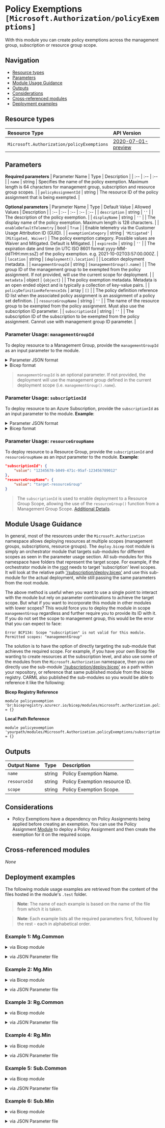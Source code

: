 # Policy Exemptions `[Microsoft.Authorization/policyExemptions]`

With this module you can create policy exemptions across the management group, subscription or resource group scope.

## Navigation

- [Resource types](#Resource-types)
- [Parameters](#Parameters)
- [Module Usage Guidance](#Module-Usage-Guidance)
- [Outputs](#Outputs)
- [Considerations](#Considerations)
- [Cross-referenced modules](#Cross-referenced-modules)
- [Deployment examples](#Deployment-examples)

## Resource types

| Resource Type | API Version |
| :-- | :-- |
| `Microsoft.Authorization/policyExemptions` | [2020-07-01-preview](https://docs.microsoft.com/en-us/azure/templates/Microsoft.Authorization/2020-07-01-preview/policyExemptions) |

## Parameters

**Required parameters**
| Parameter Name | Type | Description |
| :-- | :-- | :-- |
| `name` | string | Specifies the name of the policy exemption. Maximum length is 64 characters for management group, subscription and resource group scopes. |
| `policyAssignmentId` | string | The resource ID of the policy assignment that is being exempted. |

**Optional parameters**
| Parameter Name | Type | Default Value | Allowed Values | Description |
| :-- | :-- | :-- | :-- | :-- |
| `description` | string | `''` |  | The description of the policy exemption. |
| `displayName` | string | `''` |  | The display name of the policy exemption. Maximum length is 128 characters. |
| `enableDefaultTelemetry` | bool | `True` |  | Enable telemetry via the Customer Usage Attribution ID (GUID). |
| `exemptionCategory` | string | `'Mitigated'` | `[Mitigated, Waiver]` | The policy exemption category. Possible values are Waiver and Mitigated. Default is Mitigated. |
| `expiresOn` | string | `''` |  | The expiration date and time (in UTC ISO 8601 format yyyy-MM-ddTHH:mm:ssZ) of the policy exemption. e.g. 2021-10-02T03:57:00.000Z. |
| `location` | string | `[deployment().location]` |  | Location deployment metadata. |
| `managementGroupId` | string | `[managementGroup().name]` |  | The group ID of the management group to be exempted from the policy assignment. If not provided, will use the current scope for deployment. |
| `metadata` | object | `{object}` |  | The policy exemption metadata. Metadata is an open ended object and is typically a collection of key-value pairs. |
| `policyDefinitionReferenceIds` | array | `[]` |  | The policy definition reference ID list when the associated policy assignment is an assignment of a policy set definition. |
| `resourceGroupName` | string | `''` |  | The name of the resource group to be exempted from the policy assignment. Must also use the subscription ID parameter. |
| `subscriptionId` | string | `''` |  | The subscription ID of the subscription to be exempted from the policy assignment. Cannot use with management group ID parameter. |


### Parameter Usage: `managementGroupId`

To deploy resource to a Management Group, provide the `managementGroupId` as an input parameter to the module.


<details>

<summary>Parameter JSON format</summary>

```json
"managementGroupId": {
    "value": "contoso-group"
}
```

</details>


<details>

<summary>Bicep format</summary>

```bicep
managementGroupId: 'contoso-group'
```

</details>
<p>

> `managementGroupId` is an optional parameter. If not provided, the deployment will use the management group defined in the current deployment scope (i.e. `managementGroup().name`).

### Parameter Usage: `subscriptionId`

To deploy resource to an Azure Subscription, provide the `subscriptionId` as an input parameter to the module. **Example**:

<details>

<summary>Parameter JSON format</summary>

```json
"subscriptionId": {
    "value": "12345678-b049-471c-95af-123456789012"
}
```

</details>

<details>

<summary>Bicep format</summary>

```bicep
subscriptionId: '12345678-b049-471c-95af-123456789012'
```

</details>
<p>

### Parameter Usage: `resourceGroupName`

To deploy resource to a Resource Group, provide the `subscriptionId` and `resourceGroupName` as an input parameter to the module. **Example**:

```json
"subscriptionId": {
    "value": "12345678-b049-471c-95af-123456789012"
},
"resourceGroupName": {
    "value": "target-resourceGroup"
}
```

> The `subscriptionId` is used to enable deployment to a Resource Group Scope, allowing the use of the `resourceGroup()` function from a Management Group Scope. [Additional Details](https://github.com/Azure/bicep/pull/1420).

## Module Usage Guidance

In general, most of the resources under the `Microsoft.Authorization` namespace allows deploying resources at multiple scopes (management groups, subscriptions, resource groups). The `deploy.bicep` root module is simply an orchestrator module that targets sub-modules for different scopes as seen in the parameter usage section. All sub-modules for this namespace have folders that represent the target scope. For example, if the orchestrator module in the [root](deploy.bicep) needs to target 'subscription' level scopes. It will look at the relative path ['/subscription/deploy.bicep'](./subscription/deploy.bicep) and use this sub-module for the actual deployment, while still passing the same parameters from the root module.

The above method is useful when you want to use a single point to interact with the module but rely on parameter combinations to achieve the target scope. But what if you want to incorporate this module in other modules with lower scopes? This would force you to deploy the module in scope `managementGroup` regardless and further require you to provide its ID with it. If you do not set the scope to management group, this would be the error that you can expect to face:

```bicep
Error BCP134: Scope "subscription" is not valid for this module. Permitted scopes: "managementGroup"
```

The solution is to have the option of directly targeting the sub-module that achieves the required scope. For example, if you have your own Bicep file wanting to create resources at the subscription level, and also use some of the modules from the `Microsoft.Authorization` namespace, then you can directly use the sub-module ['/subscription/deploy.bicep'](./subscription/deploy.bicep) as a path within your repository, or reference that same published module from the bicep registry. CARML also published the sub-modules so you would be able to reference it like the following:

**Bicep Registry Reference**
```bicep
module policyexemption 'br:bicepregistry.azurecr.io/bicep/modules/microsoft.authorization.policyexemptions.subscription:version' = {}
```
**Local Path Reference**
```bicep
module policyexemption 'yourpath/modules/Microsoft.Authorization.policyExemptions/subscription/deploy.bicep' = {}
```

## Outputs

| Output Name | Type | Description |
| :-- | :-- | :-- |
| `name` | string | Policy Exemption Name. |
| `resourceId` | string | Policy Exemption resource ID. |
| `scope` | string | Policy Exemption Scope. |

## Considerations

- Policy Exemptions have a dependency on Policy Assignments being applied before creating an exemption. You can use the Policy Assignment [Module](../policyAssignments/deploy.bicep) to deploy a Policy Assignment and then create the exemption for it on the required scope.

## Cross-referenced modules

_None_

## Deployment examples

The following module usage examples are retrieved from the content of the files hosted in the module's `.test` folder.
   >**Note**: The name of each example is based on the name of the file from which it is taken.

   >**Note**: Each example lists all the required parameters first, followed by the rest - each in alphabetical order.

<h3>Example 1: Mg.Common</h3>

<details>

<summary>via Bicep module</summary>

```bicep
module policyExemptions './Microsoft.Authorization/policyExemptions/deploy.bicep' = {
  name: '${uniqueString(deployment().name)}-test-apemgcom'
  params: {
    // Required parameters
    name: '<<namePrefix>>apemgcom001'
    policyAssignmentId: '<policyAssignmentId>'
    // Non-required parameters
    displayName: '[Display Name] policy exempt (management group scope)'
    exemptionCategory: 'Waiver'
    expiresOn: '2025-10-02T03:57:00Z'
    managementGroupId: '<managementGroupId>'
    metadata: {
      category: 'Security'
    }
  }
}
```

</details>
<p>

<details>

<summary>via JSON Parameter file</summary>

```json
{
  "$schema": "https://schema.management.azure.com/schemas/2019-04-01/deploymentParameters.json#",
  "contentVersion": "1.0.0.0",
  "parameters": {
    // Required parameters
    "name": {
      "value": "<<namePrefix>>apemgcom001"
    },
    "policyAssignmentId": {
      "value": "<policyAssignmentId>"
    },
    // Non-required parameters
    "displayName": {
      "value": "[Display Name] policy exempt (management group scope)"
    },
    "exemptionCategory": {
      "value": "Waiver"
    },
    "expiresOn": {
      "value": "2025-10-02T03:57:00Z"
    },
    "managementGroupId": {
      "value": "<managementGroupId>"
    },
    "metadata": {
      "value": {
        "category": "Security"
      }
    }
  }
}
```

</details>
<p>

<h3>Example 2: Mg.Min</h3>

<details>

<summary>via Bicep module</summary>

```bicep
module policyExemptions './Microsoft.Authorization/policyExemptions/deploy.bicep' = {
  name: '${uniqueString(deployment().name)}-test-apemgmin'
  params: {
    // Required parameters
    name: '<<namePrefix>>apemgmin001'
    policyAssignmentId: '<policyAssignmentId>'
  }
}
```

</details>
<p>

<details>

<summary>via JSON Parameter file</summary>

```json
{
  "$schema": "https://schema.management.azure.com/schemas/2019-04-01/deploymentParameters.json#",
  "contentVersion": "1.0.0.0",
  "parameters": {
    // Required parameters
    "name": {
      "value": "<<namePrefix>>apemgmin001"
    },
    "policyAssignmentId": {
      "value": "<policyAssignmentId>"
    }
  }
}
```

</details>
<p>

<h3>Example 3: Rg.Common</h3>

<details>

<summary>via Bicep module</summary>

```bicep
module policyExemptions './Microsoft.Authorization/policyExemptions/deploy.bicep' = {
  name: '${uniqueString(deployment().name)}-test-apergcom'
  params: {
    // Required parameters
    name: '<<namePrefix>>apergcom001'
    policyAssignmentId: '<policyAssignmentId>'
    // Non-required parameters
    displayName: '[Display Name] policy exempt (resource group scope)'
    exemptionCategory: 'Waiver'
    expiresOn: '2025-10-02T03:57:00Z'
    metadata: {
      category: 'Security'
    }
    resourceGroupName: '<resourceGroupName>'
    subscriptionId: '<subscriptionId>'
  }
}
```

</details>
<p>

<details>

<summary>via JSON Parameter file</summary>

```json
{
  "$schema": "https://schema.management.azure.com/schemas/2019-04-01/deploymentParameters.json#",
  "contentVersion": "1.0.0.0",
  "parameters": {
    // Required parameters
    "name": {
      "value": "<<namePrefix>>apergcom001"
    },
    "policyAssignmentId": {
      "value": "<policyAssignmentId>"
    },
    // Non-required parameters
    "displayName": {
      "value": "[Display Name] policy exempt (resource group scope)"
    },
    "exemptionCategory": {
      "value": "Waiver"
    },
    "expiresOn": {
      "value": "2025-10-02T03:57:00Z"
    },
    "metadata": {
      "value": {
        "category": "Security"
      }
    },
    "resourceGroupName": {
      "value": "<resourceGroupName>"
    },
    "subscriptionId": {
      "value": "<subscriptionId>"
    }
  }
}
```

</details>
<p>

<h3>Example 4: Rg.Min</h3>

<details>

<summary>via Bicep module</summary>

```bicep
module policyExemptions './Microsoft.Authorization/policyExemptions/deploy.bicep' = {
  name: '${uniqueString(deployment().name)}-test-apergmin'
  params: {
    // Required parameters
    name: '<<namePrefix>>apergmin001'
    policyAssignmentId: '<policyAssignmentId>'
    // Non-required parameters
    resourceGroupName: '<resourceGroupName>'
    subscriptionId: '<subscriptionId>'
  }
}
```

</details>
<p>

<details>

<summary>via JSON Parameter file</summary>

```json
{
  "$schema": "https://schema.management.azure.com/schemas/2019-04-01/deploymentParameters.json#",
  "contentVersion": "1.0.0.0",
  "parameters": {
    // Required parameters
    "name": {
      "value": "<<namePrefix>>apergmin001"
    },
    "policyAssignmentId": {
      "value": "<policyAssignmentId>"
    },
    // Non-required parameters
    "resourceGroupName": {
      "value": "<resourceGroupName>"
    },
    "subscriptionId": {
      "value": "<subscriptionId>"
    }
  }
}
```

</details>
<p>

<h3>Example 5: Sub.Common</h3>

<details>

<summary>via Bicep module</summary>

```bicep
module policyExemptions './Microsoft.Authorization/policyExemptions/deploy.bicep' = {
  name: '${uniqueString(deployment().name)}-test-apesubcom'
  params: {
    // Required parameters
    name: '<<namePrefix>>apesubcom001'
    policyAssignmentId: '<policyAssignmentId>'
    // Non-required parameters
    displayName: '[Display Name] policy exempt (subscription scope)'
    exemptionCategory: 'Waiver'
    expiresOn: '2025-10-02T03:57:00Z'
    metadata: {
      category: 'Security'
    }
    subscriptionId: '<subscriptionId>'
  }
}
```

</details>
<p>

<details>

<summary>via JSON Parameter file</summary>

```json
{
  "$schema": "https://schema.management.azure.com/schemas/2019-04-01/deploymentParameters.json#",
  "contentVersion": "1.0.0.0",
  "parameters": {
    // Required parameters
    "name": {
      "value": "<<namePrefix>>apesubcom001"
    },
    "policyAssignmentId": {
      "value": "<policyAssignmentId>"
    },
    // Non-required parameters
    "displayName": {
      "value": "[Display Name] policy exempt (subscription scope)"
    },
    "exemptionCategory": {
      "value": "Waiver"
    },
    "expiresOn": {
      "value": "2025-10-02T03:57:00Z"
    },
    "metadata": {
      "value": {
        "category": "Security"
      }
    },
    "subscriptionId": {
      "value": "<subscriptionId>"
    }
  }
}
```

</details>
<p>

<h3>Example 6: Sub.Min</h3>

<details>

<summary>via Bicep module</summary>

```bicep
module policyExemptions './Microsoft.Authorization/policyExemptions/deploy.bicep' = {
  name: '${uniqueString(deployment().name)}-test-apesubmin'
  params: {
    // Required parameters
    name: '<<namePrefix>>apesubmin001'
    policyAssignmentId: '<policyAssignmentId>'
    // Non-required parameters
    subscriptionId: '<subscriptionId>'
  }
}
```

</details>
<p>

<details>

<summary>via JSON Parameter file</summary>

```json
{
  "$schema": "https://schema.management.azure.com/schemas/2019-04-01/deploymentParameters.json#",
  "contentVersion": "1.0.0.0",
  "parameters": {
    // Required parameters
    "name": {
      "value": "<<namePrefix>>apesubmin001"
    },
    "policyAssignmentId": {
      "value": "<policyAssignmentId>"
    },
    // Non-required parameters
    "subscriptionId": {
      "value": "<subscriptionId>"
    }
  }
}
```

</details>
<p>
